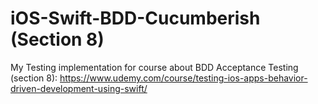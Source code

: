 # iOS-Swift-BDD-Cucumberish (Section 8)

My Testing implementation for course about BDD Acceptance Testing (section 8): https://www.udemy.com/course/testing-ios-apps-behavior-driven-development-using-swift/
